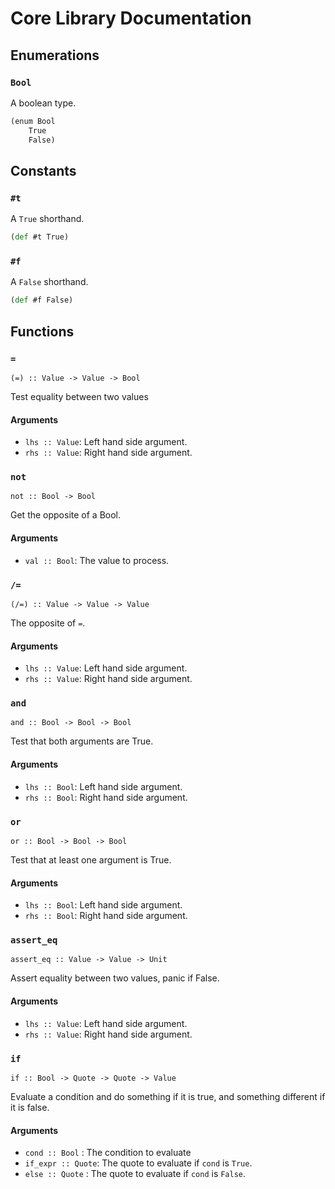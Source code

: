 Core Library Documentation
==========================

Enumerations
------------

### `Bool`

A boolean type.

```clojure
(enum Bool
	True
	False)
```

Constants
---------

### `#t`

A `True` shorthand.

```clojure
(def #t True)
```

### `#f`

A `False` shorthand.

```clojure
(def #f False)
```

Functions
---------

### `=`

`(=) :: Value -> Value -> Bool`

Test equality between two values

#### Arguments

* `lhs :: Value`: Left hand side argument.
* `rhs :: Value`: Right hand side argument.

### `not`

`not :: Bool -> Bool`

Get the opposite of a Bool.

#### Arguments

* `val :: Bool`: The value to process.

### `/=`

`(/=) :: Value -> Value -> Value`

The opposite of `=`.

#### Arguments

* `lhs :: Value`: Left hand side argument.
* `rhs :: Value`: Right hand side argument.

### `and`

`and :: Bool -> Bool -> Bool`

Test that both arguments are True.

#### Arguments

* `lhs :: Bool`: Left hand side argument.
* `rhs :: Bool`: Right hand side argument.

### `or`

`or :: Bool -> Bool -> Bool`

Test that at least one argument is True.

#### Arguments

* `lhs :: Bool`: Left hand side argument.
* `rhs :: Bool`: Right hand side argument.

### `assert_eq`

`assert_eq :: Value -> Value -> Unit`

Assert equality between two values, panic if False.

#### Arguments

* `lhs :: Value`: Left hand side argument.
* `rhs :: Value`: Right hand side argument.

### `if`

`if :: Bool -> Quote -> Quote -> Value`

Evaluate a condition and do something if it is true, and something different if it is false.

#### Arguments

* `cond :: Bool`    : The condition to evaluate
* `if_expr :: Quote`: The quote to evaluate if `cond` is `True`.
* `else :: Quote`   : The quote to evaluate if `cond` is `False`.

